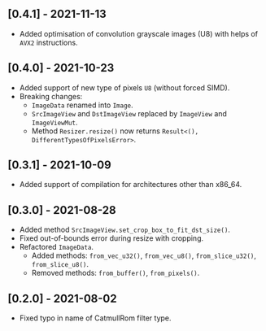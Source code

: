## [0.4.1] - 2021-11-13

- Added optimisation of convolution grayscale images (U8) with helps of ``AVX2`` instructions.

## [0.4.0] - 2021-10-23

- Added support of new type of pixels `U8` (without forced SIMD).
- Breaking changes:
  - ``ImageData`` renamed into ``Image``.
  - ``SrcImageView`` and ``DstImageView`` replaced by ``ImageView``
    and ``ImageViewMut``.
  - Method ``Resizer.resize()`` now returns ``Result<(), DifferentTypesOfPixelsError>``.

## [0.3.1] - 2021-10-09

- Added support of compilation for architectures other than x86_64.

## [0.3.0] - 2021-08-28

- Added method `SrcImageView.set_crop_box_to_fit_dst_size()`.
- Fixed out-of-bounds error during resize with cropping.
- Refactored `ImageData`. 
  - Added methods: `from_vec_u32()`, `from_vec_u8()`, `from_slice_u32()`,
    `from_slice_u8()`.
  - Removed methods: `from_buffer()`, `from_pixels()`.

## [0.2.0] - 2021-08-02

- Fixed typo in name of CatmullRom filter type.
